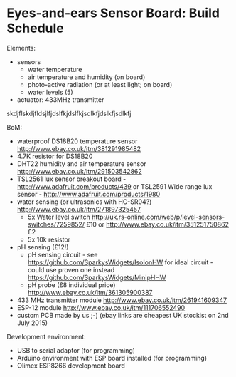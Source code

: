 Eyes-and-ears Sensor Board: Build Schedule
===

Elements:
- sensors
  - water temperature
  - air temperature and humidity (on board)
  - photo-active radiation (or at least light; on board)
  - water levels (5)
- actuator: 433MHz transmitter

skdjflskdjfldsjlfjdslfkjdslfkjsdlkfjdslkfjsdlkfj

BoM:
- waterproof DS18B20 temperature sensor http://www.ebay.co.uk/itm/381291985482
- 4.7K resistor for DS18B20
- DHT22 humidity and air temperature sensor http://www.ebay.co.uk/itm/291503542862
- TSL2561 lux sensor breakout board - http://www.adafruit.com/products/439
  or TSL2591 Wide range lux sensor - http://www.adafruit.com/products/1980
- water sensing (or ultrasonics with HC-SR04?) http://www.ebay.co.uk/itm/271897325457
  - 5x Water level switch http://uk.rs-online.com/web/p/level-sensors-switches/7259852/ £10 or http://www.ebay.co.uk/itm/351251750862 £2
  - 5x 10k resistor
- pH sensing (£12!)
  - pH sensing circuit - see https://github.com/SparkysWidgets/IsoIonHW for ideal circuit - could use proven one instead https://github.com/SparkysWidgets/MinipHHW
  - pH probe (£8 individual price) http://www.ebay.co.uk/itm/361305900387
- 433 MHz transmitter module http://www.ebay.co.uk/itm/261941609347
- ESP-12 module http://www.ebay.co.uk/itm/111706552490
- custom PCB made by us ;-)
(ebay links are cheapest UK stockist on 2nd July 2015)

Development environment:
- USB to serial adaptor (for programming)
- Arduino environment with ESP board installed (for programming)
- Olimex ESP8266 development board

